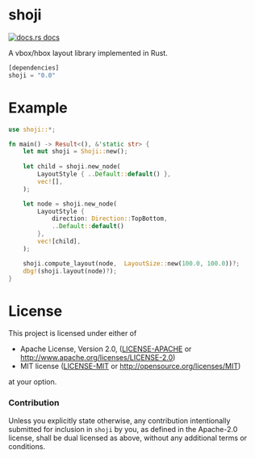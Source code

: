 # shoji

<a href="https://docs.rs/shoji"><img src="https://img.shields.io/badge/docs-latest-blue.svg?style=flat-square" alt="docs.rs docs" /></a>

A vbox/hbox layout library implemented in Rust.

```rust
[dependencies]
shoji = "0.0"
```

# Example

```rust
use shoji::*;

fn main() -> Result<(), &'static str> {
    let mut shoji = Shoji::new();
    
    let child = shoji.new_node(
        LayoutStyle { ..Default::default() },
        vec![],
    );

    let node = shoji.new_node(
        LayoutStyle {
            direction: Direction::TopBottom,
            ..Default::default()
        },
        vec![child],
    );

    shoji.compute_layout(node,  LayoutSize::new(100.0, 100.0))?;
    dbg!(shoji.layout(node)?);
}
```

# License

This project is licensed under either of

 * Apache License, Version 2.0, ([LICENSE-APACHE](LICENSE-APACHE) or
   http://www.apache.org/licenses/LICENSE-2.0)
 * MIT license ([LICENSE-MIT](LICENSE-MIT) or
   http://opensource.org/licenses/MIT)

at your option.

### Contribution

Unless you explicitly state otherwise, any contribution intentionally submitted
for inclusion in `shoji` by you, as defined in the Apache-2.0 license, shall be
dual licensed as above, without any additional terms or conditions.
